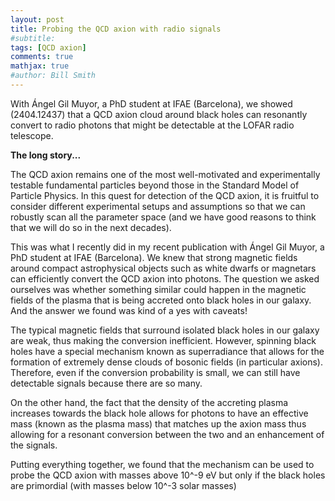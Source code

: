 ```yaml
---
layout: post
title: Probing the QCD axion with radio signals
#subtitle: 
tags: [QCD axion]
comments: true
mathjax: true
#author: Bill Smith
---
```



With Ángel Gil Muyor, a PhD student at IFAE (Barcelona), we showed (2404.12437) that a QCD axion cloud around black holes can resonantly convert to radio photons that might be detectable at the LOFAR radio telescope.


**The long story...**

The QCD axion remains one of the most well-motivated and experimentally testable fundamental particles beyond those in the Standard Model of Particle Physics. 
In this quest for detection of the QCD axion, it is fruitful to consider different experimental setups and assumptions so that we can robustly scan all the parameter space (and we have good reasons to think that we will do so in the next decades).

This was what I recently did in my recent publication with Ángel Gil Muyor, a PhD student at IFAE (Barcelona). 
We knew that strong magnetic fields around compact astrophysical objects such as white dwarfs or magnetars can efficiently convert the QCD axion into photons. 
The question we asked ourselves was whether something similar could happen in the magnetic fields of the plasma that is being accreted onto black holes in our galaxy. 
And the answer we found was kind of a yes with caveats!

The typical magnetic fields that surround isolated black holes in our galaxy are weak, thus making the conversion inefficient. However, spinning black holes have a special mechanism known as superradiance that allows for the formation of extremely dense clouds of bosonic fields (in particular axions). Therefore, even if the conversion probability is small, we can still have detectable signals because there are so many.

On the other hand, the fact that the density of the accreting plasma increases towards the black hole allows for photons to have an effective mass (known as the plasma mass) that matches up the axion mass thus allowing for a resonant conversion between the two and an enhancement of the signals.

Putting everything together, we found that the mechanism can be used to probe the QCD axion with masses above 10^-9 eV but only if the black holes are primordial (with masses below 10^-3 solar masses)





